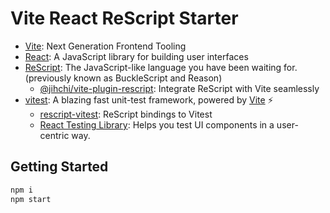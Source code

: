 # Vite React ReScript Starter

- [Vite](https://vitejs.dev): Next Generation Frontend Tooling
- [React](https://reactjs.org): A JavaScript library for building user interfaces
- [ReScript](https://rescript-lang.org): The JavaScript-like language you have been waiting for. (previously known as BuckleScript and Reason)
    - [@jihchi/vite-plugin-rescript](https://github.com/jihchi/vite-plugin-rescript): Integrate ReScript with Vite seamlessly
- [vitest](https://vitest.dev/): A blazing fast unit-test framework, powered by [Vite](https://vitejs.dev) ⚡️
    - [rescript-vitest](https://github.com/cometkim/rescript-vitest): ReScript bindings to Vitest
    - [React Testing Library](https://testing-library.com/docs/react-testing-library/intro/): Helps you test UI components in a user-centric way.

## Getting Started

```sh
npm i
npm start
```
